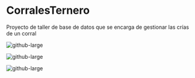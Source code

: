 # CorralesTernero
Proyecto de taller de base de datos que se encarga de gestionar las crías de un corral

![github-large](https://github.com/urielexis64/CorralesTernero/blob/master/ScreenShots/Versi%C3%B3n%200.3/registro.png)


![github-large](https://github.com/urielexis64/CorralesTernero/blob/master/ScreenShots/Versi%C3%B3n%200.3/consulta.png)


![github-large](https://github.com/urielexis64/CorralesTernero/blob/master/ScreenShots/Versi%C3%B3n%200.3/Screenshot_1.png)
